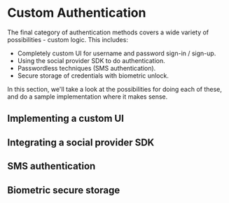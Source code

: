 # Custom Authentication

The final category of authentication methods covers a wide variety of possibilities - custom logic.  This includes:

* Completely custom UI for username and password sign-in / sign-up.
* Using the social provider SDK to do authentication.
* Passwordless techniques (SMS authentication).
* Secure storage of credentials with biometric unlock.

In this section, we'll take a look at the possibilities for doing each of these, and do a sample implementation where it makes sense.

## Implementing a custom UI

## Integrating a social provider SDK

## SMS authentication

## Biometric secure storage
